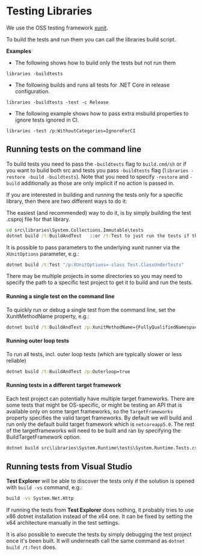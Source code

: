 # Testing Libraries

We use the OSS testing framework [xunit](http://xunit.github.io/).

To build the tests and run them you can call the libraries build script.

**Examples**
- The following shows how to build only the tests but not run them
```
libraries -buildtests
```

- The following builds and runs all tests for .NET Core in release configuration.
```
libraries -buildtests -test -c Release
```

- The following example shows how to pass extra msbuild properties to ignore tests ignored in CI.
```
libraries -test /p:WithoutCategories=IgnoreForCI
```

## Running tests on the command line

To build tests you need to pass the `-buildtests` flag to `build.cmd/sh` or if you want to build both src and tests you pass `-buildtests` flag (`libraries -restore -build -buildtests`). Note that you need to specify `-restore` and `-build` additionally as those are only implicit if no action is passed in.

If you are interested in building and running the tests only for a specific library, then there are two different ways to do it:

The easiest (and recommended) way to do it, is by simply building the test .csproj file for that library.

```cmd
cd src\libraries\System.Collections.Immutable\tests
dotnet build /t:BuildAndTest   ::or /t:Test to just run the tests if the binaries are already built
```

It is possible to pass parameters to the underlying xunit runner via the `XUnitOptions` parameter, e.g.:
```cmd
dotnet build /t:Test "/p:XUnitOptions=-class Test.ClassUnderTests"
```

There may be multiple projects in some directories so you may need to specify the path to a specific test project to get it to build and run the tests.

#### Running a single test on the command line

To quickly run or debug a single test from the command line, set the XunitMethodName property, e.g.:
```cmd
dotnet build /t:BuildAndTest /p:XunitMethodName={FullyQualifiedNamespace}.{ClassName}.{MethodName}
```

#### Running outer loop tests

To run all tests, incl. outer loop tests (which are typically slower or less reliable)
```cmd
dotnet build /t:BuildAndTest /p:Outerloop=true
```

#### Running tests in a different target framework

Each test project can potentially have multiple target frameworks. There are some tests that might be OS-specific, or might be testing an API that is available only on some target frameworks, so the `TargetFrameworks` property specifies the valid target frameworks. By default we will build and run only the default build target framework which is `netcoreapp5.0`. The rest of the targetframeworks will need to be built and ran by specifying the BuildTargetFramework option.
```cmd
dotnet build src\libraries\System.Runtime\tests\System.Runtime.Tests.csproj /p:BuildTargetFramework=net472
```

## Running tests from Visual Studio

**Test Explorer** will be able to discover the tests only if the solution is opened with `build -vs` command, e.g.:
```cmd
build -vs System.Net.Http
```
If running the tests from **Test Explorer** does nothing, it probably tries to use x86 dotnet installation instead of the x64 one. It can be fixed by setting the x64 architecture manually in the test settings.

It is also possible to execute the tests by simply debugging the test project once it's been built. It will underneath call the same command as `dotnet build /t:Test` does.
